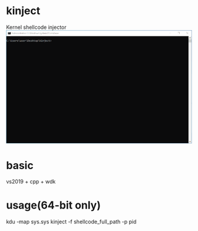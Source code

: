 # kinject
Kernel shellcode injector
![Screenshot](Capture.gif)

# basic
vs2019 + cpp + wdk

# usage(64-bit only)
kdu -map sys.sys
kinject -f shellcode_full_path -p pid
